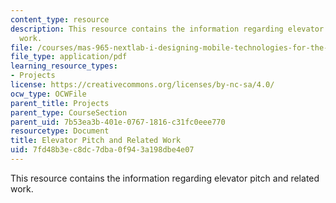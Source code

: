 ```yaml
---
content_type: resource
description: This resource contains the information regarding elevator pitch and related
  work.
file: /courses/mas-965-nextlab-i-designing-mobile-technologies-for-the-next-billion-users-fall-2008/7fd48b3ec8dc7dba0f943a198dbe4e07_MITMAS_965F08_milestone1.pdf
file_type: application/pdf
learning_resource_types:
- Projects
license: https://creativecommons.org/licenses/by-nc-sa/4.0/
ocw_type: OCWFile
parent_title: Projects
parent_type: CourseSection
parent_uid: 7b53ea3b-401e-0767-1816-c31fc0eee770
resourcetype: Document
title: Elevator Pitch and Related Work
uid: 7fd48b3e-c8dc-7dba-0f94-3a198dbe4e07
---
```

This resource contains the information regarding elevator pitch and related work.